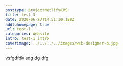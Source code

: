 ```yaml
---
posttype: projectNetlifyCMS
title: test-3
date: 2020-06-27T14:51:10.188Z
addtohomepage: true
url: test-1
categories: Website
intro: test-1 intro
coverimage: ../../../../images/web-designer-b.jpg
---
```

vsfgdfdv  sdg dg dfg